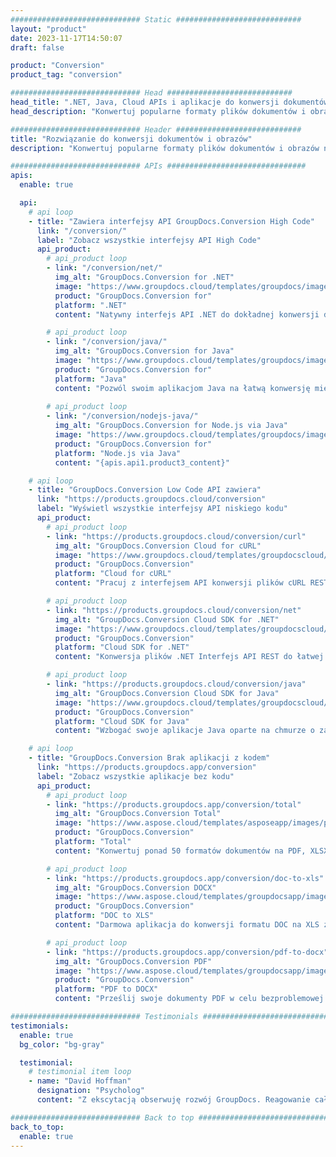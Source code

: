 ```yaml
---
############################# Static ############################
layout: "product"
date: 2023-11-17T14:50:07
draft: false

product: "Conversion"
product_tag: "conversion"

############################# Head ############################
head_title: ".NET, Java, Cloud APIs i aplikacje do konwersji dokumentów firmy GroupDocs"
head_description: "Konwertuj popularne formaty plików dokumentów i obrazów na dowolnej platformie za pomocą aplikacji i rozwiązań opartych na interfejsie API."

############################# Header ############################
title: "Rozwiązanie do konwersji dokumentów i obrazów"
description: "Konwertuj popularne formaty plików dokumentów i obrazów na dowolnej platformie za pomocą aplikacji i rozwiązań opartych na interfejsie API."

############################# APIs ###############################
apis:
  enable: true

  api:
    # api loop
    - title: "Zawiera interfejsy API GroupDocs.Conversion High Code"
      link: "/conversion/"
      label: "Zobacz wszystkie interfejsy API High Code"
      api_product:
        # api_product loop
        - link: "/conversion/net/"
          img_alt: "GroupDocs.Conversion for .NET"
          image: "https://www.groupdocs.cloud/templates/groupdocs/images/product-logos/groupdocs-conversion-net.png"
          product: "GroupDocs.Conversion for"
          platform: ".NET"
          content: "Natywny interfejs API .NET do dokładnej konwersji dokumentów i formatów plików graficznych we wszystkich typach aplikacji .NET. Obsługuje dodawanie znaków wodnych obrazu podczas konwersji."

        # api_product loop
        - link: "/conversion/java/"
          img_alt: "GroupDocs.Conversion for Java"
          image: "https://www.groupdocs.cloud/templates/groupdocs/images/product-logos/groupdocs-conversion-java.png"
          product: "GroupDocs.Conversion for"
          platform: "Java"
          content: "Pozwól swoim aplikacjom Java na łatwą konwersję między wszystkimi standardowymi formatami dokumentów, w tym Microsoft Office, PDF, HTML, obrazami i wieloma innymi."
          
        # api_product loop
        - link: "/conversion/nodejs-java/"
          img_alt: "GroupDocs.Conversion for Node.js via Java"
          image: "https://www.groupdocs.cloud/templates/groupdocs/images/product-logos/groupdocs-conversion-nodejs-java.png"
          product: "GroupDocs.Conversion for"
          platform: "Node.js via Java"
          content: "{apis.api1.product3_content}"

    # api loop
    - title: "GroupDocs.Conversion Low Code API zawiera"
      link: "https://products.groupdocs.cloud/conversion"
      label: "Wyświetl wszystkie interfejsy API niskiego kodu"
      api_product:
        # api_product loop
        - link: "https://products.groupdocs.cloud/conversion/curl"
          img_alt: "GroupDocs.Conversion Cloud for cURL"
          image: "https://www.groupdocs.cloud/templates/groupdocscloud/images/sdk/272x272/groupdocs_conversion-for-curl.png"
          product: "GroupDocs.Conversion"
          platform: "Cloud for cURL"
          content: "Pracuj z interfejsem API konwersji plików cURL RESTful, aby łatwo konwertować pliki Microsoft Office, PDF, e-mail, projekty, HTML i inne popularne formaty plików w swoich aplikacjach."

        # api_product loop
        - link: "https://products.groupdocs.cloud/conversion/net"
          img_alt: "GroupDocs.Conversion Cloud SDK for .NET"
          image: "https://www.groupdocs.cloud/templates/groupdocscloud/images/sdk/272x272/groupdocs_conversion-for-net.png"
          product: "GroupDocs.Conversion"
          platform: "Cloud SDK for .NET"
          content: "Konwersja plików .NET Interfejs API REST do łatwej konwersji plików Microsoft Office, PDF, e-mail, projektów, HTML i innych popularnych formatów plików na dowolnej platformie za pomocą Cloud SDK."

        # api_product loop
        - link: "https://products.groupdocs.cloud/conversion/java"
          img_alt: "GroupDocs.Conversion Cloud SDK for Java"
          image: "https://www.groupdocs.cloud/templates/groupdocscloud/images/sdk/272x272/groupdocs_conversion-for-java.png"
          product: "GroupDocs.Conversion"
          platform: "Cloud SDK for Java"
          content: "Wzbogać swoje aplikacje Java oparte na chmurze o zaawansowane funkcje konwersji dokumentów na dowolnej platformie, która może wywoływać interfejsy API REST."

    # api loop
    - title: "GroupDocs.Conversion Brak aplikacji z kodem"
      link: "https://products.groupdocs.app/conversion"
      label: "Zobacz wszystkie aplikacje bez kodu"
      api_product:
        # api_product loop
        - link: "https://products.groupdocs.app/conversion/total"
          img_alt: "GroupDocs.Conversion Total"
          image: "https://www.aspose.cloud/templates/asposeapp/images/products/logo/aspose_conversion-app.png"
          product: "GroupDocs.Conversion"
          platform: "Total"
          content: "Konwertuj ponad 50 formatów dokumentów na PDF, XLSX, DOCX, XPS, HTML i inne."

        # api_product loop
        - link: "https://products.groupdocs.app/conversion/doc-to-xls"
          img_alt: "GroupDocs.Conversion DOCX"
          image: "https://www.aspose.cloud/templates/groupdocsapp/images/products/logo/groupdocs_words-app.png"
          product: "GroupDocs.Conversion"
          platform: "DOC to XLS"
          content: "Darmowa aplikacja do konwersji formatu DOC na XLS z dowolnej przeglądarki internetowej."

        # api_product loop
        - link: "https://products.groupdocs.app/conversion/pdf-to-docx"
          img_alt: "GroupDocs.Conversion PDF"
          image: "https://www.aspose.cloud/templates/groupdocsapp/images/products/logo/groupdocs_pdf-app.png"
          product: "GroupDocs.Conversion"
          platform: "PDF to DOCX"
          content: "Prześlij swoje dokumenty PDF w celu bezproblemowej konwersji do formatu Word (DOCX)."

############################# Testimonials ###############################
testimonials:
  enable: true
  bg_color: "bg-gray"

  testimonial:
    # testimonial item loop
    - name: "David Hoffman"
      designation: "Psycholog"
      content: "Z ekscytacją obserwuję rozwój GroupDocs. Reagowanie całego zespołu bardzo mi pomogło, kiedy rozmawiam z kimś w GroupDocs, mogę zagwarantować, że ktoś słucha i sprawia, że ​​coś się dzieje."

############################# Back to top ###############################
back_to_top:
  enable: true
---
```


